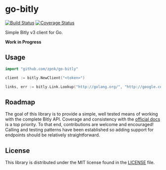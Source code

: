 # go-bitly

[![Build Status](https://travis-ci.org/zpnk/go-bitly.svg?branch=master)](https://travis-ci.org/zpnk/go-bitly)
[![Coverage Status](https://coveralls.io/repos/github/zpnk/go-bitly/badge.svg?branch=master)](https://coveralls.io/github/zpnk/go-bitly?branch=master)

Simple Bitly v3 client for Go.

**Work in Progress**

## Usage

```go
import "github.com/zpnk/go-bitly"

client := bitly.NewClient("<token>")

links, err := bitly.Link.Lookup("http://golang.org/", "http://google.com/")
```

## Roadmap

The goal of this library is to provide a simple, well tested means of working
with the complete Bitly API. Coverage and consistency with the [official docs](https://dev.bitly.com/api.html)
is a top priority. To that end, contributions are welcome and encouraged!
Calling and testing patterns have been established so adding support for endpoints
should be relatively straightforward.

## License

This library is distributed under the MIT license found in the [LICENSE](./LICENSE)
file.
